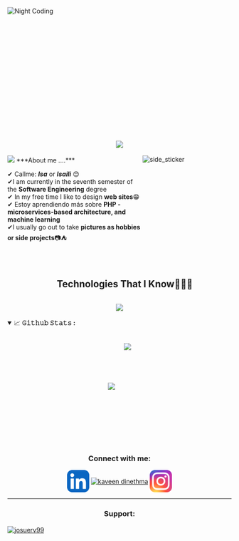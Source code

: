 

<img alt="Night Coding" src="https://camo.githubusercontent.com/c90e69bb2cb5d3d4a219425f946d3c94e19586e839cc4de76d04380b9e3be614/68747470733a2f2f63646e2e6a7364656c6976722e6e65742f67682f7767626c696b65572f626c6f672d696d67732f6865616465725f6f70656e736f757263652e706e67" width='100%' align="left" height=300;/><h2 align="left"></h2>


<p align="center">
  <a href="https://github.com/isaili/readme-typing-svg">
    <img src="https://readme-typing-svg.herokuapp.com?font=Time+New+Roman&color=cyan&size=25&center=true&vCenter=true&width=600&height=100&lines=👋+Hey+there!+I'm+isaili">
  </a>
</p>



<img align="right" width=200px height=200px alt="side_sticker" src="https://media.giphy.com/media/TEnXkcsHrP4YedChhA/giphy.gif" />
<img src="https://media.giphy.com/media/iY8CRBdQXODJSCERIr/giphy.gif" width="30px">&nbsp;***About me ....***

✔ Callme: ***Isa*** or ***Isaili*** 😊 <br>
✔I am currently in the seventh semester of the **Software Engineering**  degree<br>
✔ In my free time I like to design  **web sites**😁<br>
✔ Estoy aprendiendo más sobre **PHP - microservices-based architecture, and machine learning**<br>
✔I usually go out to take  **pictures as hobbies or side projects**📷⛺<br><br><br>

 


<!--h1 without bottom border-->
<div id="user-content-toc">
  <ul align="center">
    <summary><h2 style="display: inline-block">Technologies That I Know👨🏻‍💻</h2></summary>
  </ul>
</div>
<!--tech stack icons-->
<p align="center">
  <a href="https://skillicons.dev">
    <img src="https://skillicons.dev/icons?i=aws,html,css,discord,postgres,express,figma,ps,wordpress,xd,ai,raspberrypi,github,java,js,mongodb,mysql,nodejs,postman,py,react,ts,vscode,visualstudio,twitter,gmail,instagram,&perline=14" />
  </a>
</p>

<details open="">
<summary>
  <g-emoji class="g-emoji" alias="chart_with_upwards_trend" fallback-src="https://github.githubassets.com/images/icons/emoji/unicode/1f4c8.png">📈</g-emoji>
  <strong>𝙶𝚒𝚝𝚑𝚞𝚋 𝚂𝚝𝚊𝚝𝚜 : </strong>
</summary>
<br/>

<p style="display: flex; justify-content: center; align-items: center; gap: 20px;">
    <img align="center" src="https://github-readme-stats.vercel.app/api?username=isaili&show_icons=true&hide_border=true&title_color=94b4a4&amp&icon_color=FFFFFF&amp&text_color=FFFFFF&amp&bg_color=000000&count_private=true&include_all_commits=true"/>
    <img align="center" height="195px" src="https://github-readme-stats.vercel.app/api/top-langs/?username=isaili&text_color=FFFFFF&bg_color=000000&title_color=94b4a4&langs_count=15&layout=compact&hide_border=true" />
</p>
</details>
<br/>

<h3 align="center">Connect with me:</h3>
<p align="center">
<a href="[https://linkedin.com/in/kaveendinethma](https://www.linkedin.com/in/isai-abel-lopez-sanchez-0845912a3?utm_source=share&utm_campaign=share_via&utm_content=profile&utm_medium=android_app)" target="blank"><img align="center" src="https://github.com/tandpfun/skill-icons/blob/main/icons/LinkedIn.svg" alt="kaveendinethma" height="50" width="50" /></a>
<a href="[https://fb.com/kaveen dinethma](https://www.facebook.com/share/14Ubw8YapR/)" target="blank"><img align="center" src="https://raw.githubusercontent.com/rahuldkjain/github-profile-readme-generator/master/src/images/icons/Social/facebook.svg" alt="kaveen dinethma" height="50" width="50" /></a>
<a href="[https://instagram.com/kavee_dineth](https://www.instagram.com/isaili_banfer?igsh=dml2ZndueXcxMTVv)" target="blank"><img align="center" src="https://github.com/tandpfun/skill-icons/blob/main/icons/Instagram.svg" alt="kavee_dineth" height="50" width="50" /></a>
</p>

<!-- SUPPORT -->
<hr>
<p>
  <h3 align="center">Support:</h3>
  <p>
    <a href="https://www.buymeacoffee.com/josuerv99">
      <img align="center" src="https://cdn.buymeacoffee.com/buttons/v2/default-yellow.png" height="50" width="210" alt="josuerv99"/>
    </a>
  </p>
</p>


